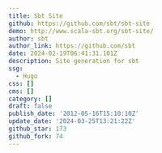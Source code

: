 ```yaml
---
title: Sbt Site
github: https://github.com/sbt/sbt-site
demo: http://www.scala-sbt.org/sbt-site/
author: sbt
author_link: https://github.com/sbt
date: 2024-02-19T06:41:31.101Z
description: Site generation for sbt
ssg:
  - Hugo
css: []
cms: []
category: []
draft: false
publish_date: '2012-05-16T15:10:10Z'
update_date: '2024-03-25T13:21:22Z'
github_star: 173
github_fork: 74
---
```

